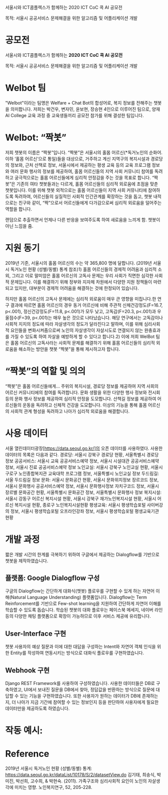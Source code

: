 서울시와 ICT콤플렉스가 함께하는 
2020 ICT CoC 콕 AI 공모전

목적: 서울시 공공서비스 문제해결을 위한 알고리즘 및 어플리케이션 개발

# 공모전

서울시와 ICT콤플렉스가 함께하는
**2020 ICT CoC 콕 AI 공모전**

목적: 서울시 공공서비스 문제해결을 위한 알고리즘 및 어플리케이션 개발


# Welbot 팀
"Welbot"이라는 팀명은 Welfare + Chat Bot의 합성어로, 복지 정보를 전해주는 챗봇을 의미합니다. 저희는 박건우, 변자민, 윤보현, 장승현 4인으로 이루어진 팀으로, 양재 AI College 교육 과정 중 교육생들끼리 공모전 참가를 위해 결성한 팀입니다. 

# Welbot: “짝봇”
저희 챗봇의 이름은 “짝봇”입니다. “짝봇”은 서울시의 홀몸 어르신(*독거노인의 순화어. 이하 ‘홀몸 어르신’으로 통일)들을 대상으로, 거주하고 계신 지역구의 복지시설과 경로당의 정보와, 근처 산책로 정보, 서울시에서 제공하는 평생 교육 등의 교육 프로그램 정보와 여러 문화 행사의 정보를 제공하여, 홀몸 어르신들의 지역 사회 커뮤니티 참여를 독려하고 궁극적으로는 홀몸 어르신들에게 심리적 안정감을 주는 것을 목표로 합니다.  “짝봇”은 기존의 여타 챗봇들과는 다르게, 홀몸 어르신들의 심리적 외로움에 초점을 맞춘 챗봇입니다. 이를 위해 챗봇 외적으로는 홀몸 어르신들이 지역 사회 커뮤니티에 참여하도록 독려하여, 어르신들의 실질적인 사회적 인간관계를 확장하는 것을 돕고, 챗봇 내적으로는 친구와 같이, “짝”으로서 어르신들에게 다가감으로써 심리적 외로움을 덜어주는 역할을 합니다. 


랜덤으로 추출하면서 언제나 다른 반응을 보여주도록 하여 새로움을 느끼게 함. 챗봇이 아닌 느낌을 줌. 


# 지원 동기

2019년 기준, 서울시의 홀몸 어르신의 수는 약 365,800 명에 달합니다. (2019년 서울시 독거노인 현황 (성별/동별) 통계 참조)1) 홀몸 어르신들의 경제적 어려움과 심리적 소외, 그리고 이로 말미암은 홀몸 어르신의 고독사 문제는 우리 사회가 직면한 심각한 사회적 문제입니다. 이를 해결하기 위해 정부와 지자체 차원에서 다양한 지원 정책들이 마련되고 있지만, 대부분이 경제적 어려움을 해결하는 것에 한정되어 있습니다. 

하지만 홀몸 어르신의 고독사 문제에는 심리적 외로움이 매우 큰 영향을 미칩니다.한 연구 결과에 따르면 홀몸 어르신의 경우 동거 어르신에 비해 주관적 신체건강정도(F=16.7, p<.001), 정신건강정도(F=11.8, p<.001)가 모두 낮고, 고독감(F=20.3, p<.001)과 우울점수(F=39, p<.001)는 매우 높은 것으로 나타났습니다. 해당 연구에서는 고독감이나 사회적 지지의 정도에 따라 자살생각의 정도가 달라진다고 말하며, 이를 위해 심리사회적 요인들을 변화시켜줌으로써 노인의 자살생각이 자살시도로 연결되지 않는 완충효과를 가질 수 있도록 하여 자살을 예방하게 할 수 있다고 합니다.2) 
이에 저희 WelBot 팀은 홀몸 어르신의 고독사라는 사회적 문제를 해결하기 위해 홀몸 어르신들의 심리적 외로움을 해소하는 방안을 챗봇 “짝봇”을 통해 제시하고자 합니다. 

# “짝봇”의 역할 및 의의
“짝봇”은 홀몸 어르신들에게...
주위의 복지시설, 경로당 정보를 제공하여 지역 사회의 어르신 커뮤니티에의 참여를 독려합니다. 
문화 생활을 위한 다양한 행사 정보와 전시회 등의 문화 행사 정보를 제공하여 심리적 안정을 도모합니다.
산책길 정보를 제공하여 어르신들의 운동을 독려하고 신체적 건강을 도모합니다. 
이상의 기능을 통해 홀몸 어르신의 사회적 관계 형성을 독려하고 나아가 심리적 외로움을 해결합니다. 

# 사용 데이터
서울 열린데이터광장[https://data.seoul.go.kr/]의 오픈 데이터를 사용하였다. 사용한 데이터의 목록은 다음과 같다. 
경로당: 서울시 강북구 경로당 현황, 서울특별시 경로당 정보
공공서비스: 서울시 교육 공공서비스예약 정보, 서울시 시설대관 공공서비스예약 정보, 서울시 진료 공공서비스예약 정보
노인교실: 서울시 강북구 노인교실 현황, 서울시 구로구 노인종합복지관 교육대학 프로그램 정보, 서울특별시 노인교실 정보
두드림길: 서울 두드림길 정보
문화: 서울시 문화공간 현황, 서울시 문화위치정보 장르코드 정보, 서울시 문화행사 공공서비스예약 정보, 서울시 문화행사정보 자치구코드 정보, 서울시 장르별 문화공간 현황, 서울특별시 문화공간 정보, 서울특별시 문화행사 정보
복지시설: 서울시 강동구 어르신 복지시설 현황, 서울시 강북구 재가노인복지시설 현황, 서울시 어르신 복지시설 현황, 종로구 노인복지시설현황
평생교육: 서울시 평생학습포털 사이버강의 정보, 서울시 평생학습포털 오프라인강좌 정보, 서울시 평생학습포털 평생교육기관 현황


# 개발 과정
짧은 개발 시간의 한계를 극복하기 위하여 구글에서 제공하는 Dialogflow를 기반으로 챗봇을 제작하였습니다. 

## 플랫폼: Google Dialogflow 구성
구글의 Dialogflow는 간단하게 대화식(챗봇) 플로우를 구현할 수 있게 하는 자연어 이해(Natural Language Understanding) 플랫폼입니다. Dialogflow는 Term Reinforcement를 기반으로 Few-shot learning을 지원하여 간단하게 자연어 이해를 학습할 수 있도록 돕습니다. 학습된 챗봇의 대화 플로우는 페이스북 메세지, 네이버 라인 등의 다양한 채팅 플랫폼으로 확장이 가능하므로 이후 서비스 제공에 유리합니다.

## User-Interface 구현
챗봇 사용자의 예상 질문과 이에 대한 대답을 구성하는 Intent와 자연어 객체 인식을 위한 Entity를 작성하여 연동시키는 방식으로 대화식 플로우를 구현하였습니다. 

## Webhook 구현
Django REST Framework를 사용하여 구성하였습니다. 사용한 데이터들은 DB로 구축하였고, UI에서 보내진 질문을 DB에서 찾아, 정답값을 반환하는 방식으로 질문에 대답할 수 있는 기능을 구현하였습니다. 또한 사용자가 원하는 데이터가 DB에 존재하는지, 더 나아가 지금 기간에 참여할 수 있는 정보인지 등을 판단하여 사용자에게 필요한 데이터만을 제공하도록 하였습니다.

# 작동 예시:


# Reference
2019년 서울시 독거노인 현황 (성별/동별) 통계: https://data.seoul.go.kr/dataList/10178/S/2/datasetView.do
김기태, 최송식, 박미진, 박선희, 고수희, & 박현숙. (2011). 가족구조와 심리사회적 요인이 노인의 자살생각에 미치는 영향. 노인복지연구, 52, 205-228. 
